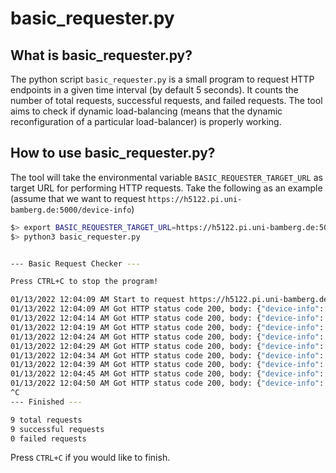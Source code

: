 # basic_requester.py

## What is basic_requester.py?

The python script `basic_requester.py` is a small program to request HTTP endpoints in a given time interval (by default 5 seconds).
It counts the number of total requests, successful requests, and failed requests.
The tool aims to check if dynamic load-balancing (means that the dynamic reconfiguration of a particular load-balancer) is properly working.

## How to use basic_requester.py?

The tool will take the environmental variable `BASIC_REQUESTER_TARGET_URL` as target URL for performing HTTP requests.
Take the following as an example (assume that we want to request `https://h5122.pi.uni-bamberg.de:5000/device-info`)

```bash
$> export BASIC_REQUESTER_TARGET_URL=https://h5122.pi.uni-bamberg.de:5000/device-info
$> python3 basic_requester.py


--- Basic Request Checker ---

Press CTRL+C to stop the program!

01/13/2022 12:04:09 AM Start to request https://h5122.pi.uni-bamberg.de:5000/device-info
01/13/2022 12:04:09 AM Got HTTP status code 200, body: {"device-info": "ab444537-cf67-47aa-a5ef-3548292e225b"}
01/13/2022 12:04:14 AM Got HTTP status code 200, body: {"device-info": "ab444537-cf67-47aa-a5ef-3548292e225b"}
01/13/2022 12:04:19 AM Got HTTP status code 200, body: {"device-info": "ab444537-cf67-47aa-a5ef-3548292e225b"}
01/13/2022 12:04:24 AM Got HTTP status code 200, body: {"device-info": "ab444537-cf67-47aa-a5ef-3548292e225b"}
01/13/2022 12:04:29 AM Got HTTP status code 200, body: {"device-info": "ab444537-cf67-47aa-a5ef-3548292e225b"}
01/13/2022 12:04:34 AM Got HTTP status code 200, body: {"device-info": "ab444537-cf67-47aa-a5ef-3548292e225b"}
01/13/2022 12:04:39 AM Got HTTP status code 200, body: {"device-info": "ab444537-cf67-47aa-a5ef-3548292e225b"}
01/13/2022 12:04:45 AM Got HTTP status code 200, body: {"device-info": "ab444537-cf67-47aa-a5ef-3548292e225b"}
01/13/2022 12:04:50 AM Got HTTP status code 200, body: {"device-info": "ab444537-cf67-47aa-a5ef-3548292e225b"}
^C
--- Finished ---

9 total requests
9 successful requests
0 failed requests
```

Press `CTRL+C` if you would like to finish. 